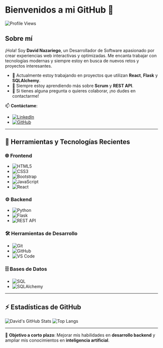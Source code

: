 # Bienvenidos a mi GitHub 👋

![Profile Views](https://komarev.com/ghpvc/?username=nazariegode&style=flat-square)

## Sobre mí

¡Hola! Soy **David Nazariego**, un Desarrollador de Software apasionado por crear experiencias web interactivas y optimizadas. Me encanta trabajar con tecnologías modernas y siempre estoy en busca de nuevos retos y proyectos interesantes.

- 🔭 Actualmente estoy trabajando en proyectos que utilizan **React**, **Flask** y **SQLAlchemy**.
- 🌱 Siempre estoy aprendiendo más sobre **Scrum** y **REST API**.
- 💬 Si tienes alguna pregunta o quieres colaborar, ¡no dudes en contactarme!

📫 **Contáctame**:
- [![LinkedIn](https://img.shields.io/badge/-LinkedIn-blue?style=flat-square&logo=linkedin)](https://www.linkedin.com/in/nazariego/)
- [![GitHub](https://img.shields.io/badge/-GitHub-181717?style=flat-square&logo=github)](https://github.com/nazariegode)

---

## 🚀 Herramientas y Tecnologías Recientes

### 🌐 Frontend
- ![HTML5](https://img.shields.io/badge/HTML5-E34F26?style=flat-square&logo=html5&logoColor=white)
- ![CSS3](https://img.shields.io/badge/CSS3-1572B6?style=flat-square&logo=css3&logoColor=white)
- ![Bootstrap](https://img.shields.io/badge/Bootstrap-563D7C?style=flat-square&logo=bootstrap&logoColor=white)
- ![JavaScript](https://img.shields.io/badge/JavaScript-F7DF1E?style=flat-square&logo=javascript&logoColor=black)
- ![React](https://img.shields.io/badge/React-20232A?style=flat-square&logo=react&logoColor=61DAFB)

### ⚙️ Backend
- ![Python](https://img.shields.io/badge/Python-3776AB?style=flat-square&logo=python&logoColor=white)
- ![Flask](https://img.shields.io/badge/Flask-000000?style=flat-square&logo=flask&logoColor=white)
- ![REST API](https://img.shields.io/badge/REST%20API-02569B?style=flat-square&logo=api&logoColor=white)

### 🛠️ Herramientas de Desarrollo
- ![Git](https://img.shields.io/badge/Git-F05032?style=flat-square&logo=git&logoColor=white)
- ![GitHub](https://img.shields.io/badge/GitHub-181717?style=flat-square&logo=github&logoColor=white)
- ![VS Code](https://img.shields.io/badge/VS%20Code-0078D4?style=flat-square&logo=visual-studio-code&logoColor=white)

### 🗄️ Bases de Datos
- ![SQL](https://img.shields.io/badge/SQL-4479A1?style=flat-square&logo=sql&logoColor=white)
- ![SQLAlchemy](https://img.shields.io/badge/SQLAlchemy-9B59B6?style=flat-square&logo=python&logoColor=white)

---

## ⚡ Estadísticas de GitHub

![David's GitHub Stats](https://github-readme-stats.vercel.app/api?username=nazariegode&show_icons=true&theme=radical)
![Top Langs](https://github-readme-stats.vercel.app/api/top-langs/?username=nazariegode&layout=compact&theme=radical)

---

🎯 **Objetivo a corto plazo**: Mejorar mis habilidades en **desarrollo backend** y ampliar mis conocimientos en **inteligencia artificial**.
